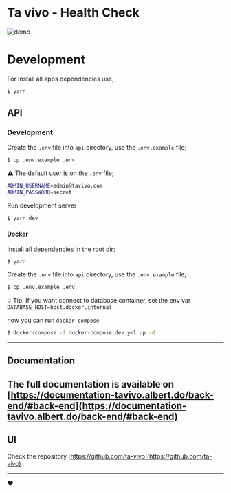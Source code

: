 # Ta vivo - Health Check

![demo](https://njxuriszytyyfwsmdbga.supabase.co/storage/v1/object/public/assets/demo.png)

# Development

For install all apps dependencies use;

```bash
$ yarn
```


## API

### Development

Create the `.env` file into `api` directory, use the `.env.example` file;

```bash
$ cp .env.example .env
```

:warning: The default user is on the `.env` file;

```bash
ADMIN_USERNAME=admin@tavivo.com
ADMIN_PASSWORD=secret
```

Run development server

```bash
$ yarn dev
```

#### Docker

Install all dependencies in the root dir;

```
$ yarn
```

Create the `.env` file into `api` directory, use the `.env.example` file;

```bash
$ cp .env.example .env
```

:bulb: Tip: If you want connect to database container, set the env var `DATABASE_HOST=host.docker.internal` 

now you can run `docker-compose`

```bash
$ docker-compose -f docker-compose.dev.yml up -d
```

---
## Documentation

The full documentation is available on [https://documentation-tavivo.albert.do/back-end/#back-end](https://documentation-tavivo.albert.do/back-end/#back-end)
---

## UI

Check the repository [https://github.com/ta-vivo](https://github.com/ta-vivo)

---

:heart: